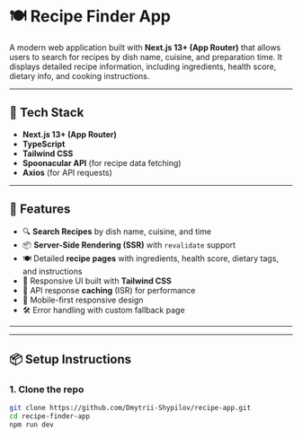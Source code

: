 # 🍽️ Recipe Finder App

A modern web application built with **Next.js 13+ (App Router)** that allows users to search for recipes by dish name, cuisine, and preparation time. It displays detailed recipe information, including ingredients, health score, dietary info, and cooking instructions.

---

## 🔧 Tech Stack

- **Next.js 13+ (App Router)**
- **TypeScript**
- **Tailwind CSS**
- **Spoonacular API** (for recipe data fetching)
- **Axios** (for API requests)

---

## 🚀 Features

- 🔍 **Search Recipes** by dish name, cuisine, and time
- 📦 **Server-Side Rendering (SSR)** with `revalidate` support
- 🍽️ Detailed **recipe pages** with ingredients, health score, dietary tags, and instructions
- 🧪 Responsive UI built with **Tailwind CSS**
- 💾 API response **caching** (ISR) for performance
- 📱 Mobile-first responsive design
- 🛠️ Error handling with custom fallback page

---


---

## 📦 Setup Instructions

### 1. Clone the repo

```bash
git clone https://github.com/Dmytrii-Shypilov/recipe-app.git
cd recipe-finder-app
npm run dev



